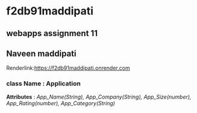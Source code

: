 # f2db91maddipati
## webapps assignment 11
## Naveen maddipati

Renderlink:https://f2db91maddipati.onrender.com


### __class Name__ : Application

__Attributes__ : *App_Name(String), App_Company(String), App_Size(number), App_Rating(number), App_Category(String)*

